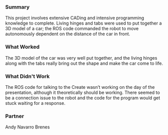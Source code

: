### Summary
This project involves extensive CADing and intensive programming knowledge to complete. Living hinges and tabs were used to put together a 3D model of a car; the ROS code commanded the robot to move autonomously dependent on the distance of the car in front.

### What Worked
The 3D model of the car was very well put together, and the living hinges along with the tabs really bring out the shape and make the car come to life.

### What Didn't Work
The ROS code for talking to the Create wasn’t working on the day of the presentation, although it theoretically should be working. There seemed to be a connection issue to the robot and the code for the program would get stuck waiting for a response.

### Partner
Andy Navarro Brenes
